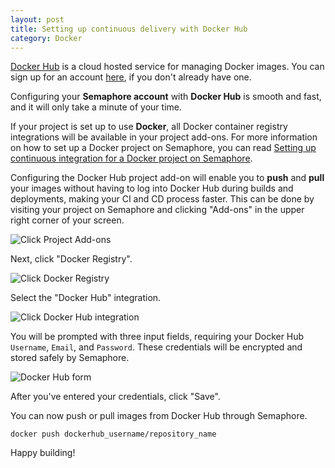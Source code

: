 ```yaml
---
layout: post
title: Setting up continuous delivery with Docker Hub
category: Docker
---
```


[Docker Hub](https://hub.docker.com/) is a cloud hosted service for managing
Docker images. You can sign up for an account [here](https://hub.docker.com/),
if you don't already have one.

Configuring your **Semaphore account** with **Docker Hub** is smooth and fast,
and it will only take a minute of your time.

If your project is set up to use **Docker**, all Docker container registry
integrations will be available in your project add-ons. For more information on
how to set up a Docker project on Semaphore, you can read
[Setting up continuous integration for a Docker project on Semaphore](/docs/docker/setting-up-continuous-integration-for-docker-project.html).

Configuring the Docker Hub project add-on will enable you to **push** and
**pull** your images without having to log into Docker Hub during
builds and deployments, making your CI and CD process faster. This can be done
by visiting your project on Semaphore and clicking "Add-ons" in the upper right
corner of your screen.

<img src="/docs/assets/img/docker/shared/click-add-ons.png" class="img-responsive img-bordered" alt="Click Project Add-ons">

Next, click "Docker Registry".

<img src="/docs/assets/img/docker/shared/select-docker-registry.png" class="img-responsive img-bordered" alt="Click Docker Registry">

Select the "Docker Hub" integration.

<img src="/docs/assets/img/docker/setting-up-docker-hub-for-your-project/select-docker-hub.png" class="img-responsive img-bordered" alt="Click Docker Hub integration">

You will be prompted with three input fields, requiring your Docker Hub
`Username`, `Email`, and `Password`. These credentials will be encrypted
and stored safely by Semaphore.

<img src="/docs/assets/img/docker/setting-up-docker-hub-for-your-project/docker-hub-form.png" class="img-responsive img-bordered" alt="Docker Hub form">

After you've entered your credentials, click "Save".

You can now push or pull images from Docker Hub through Semaphore.

```
docker push dockerhub_username/repository_name
```

Happy building!
